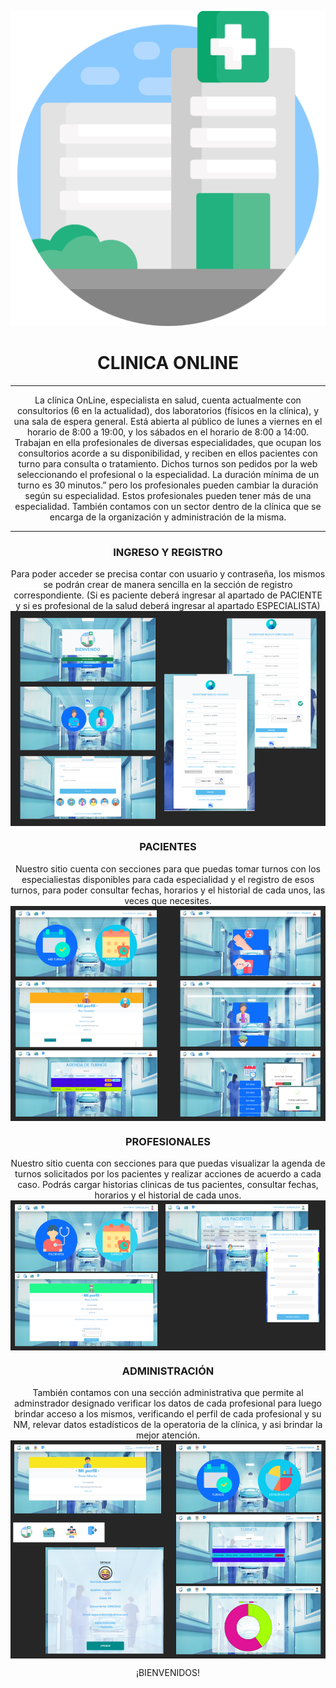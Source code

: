 <p align="center"><img src="./logoCompleted.png"></p>
<h1 align="center"> CLINICA ONLINE </h1>
 <hr>
 <p align="center">
La clínica OnLine, especialista en salud, cuenta actualmente con consultorios (6 en la actualidad),
dos laboratorios (físicos en la clínica), y una sala de espera general. Está abierta al público de lunes a
viernes en el horario de 8:00 a 19:00, y los sábados en el horario de 8:00 a 14:00.
Trabajan en ella profesionales de diversas especialidades, que ocupan los consultorios acorde a su
disponibilidad, y reciben en ellos pacientes con turno para consulta o tratamiento. Dichos turnos son
pedidos por la web seleccionando el profesional o la especialidad. La duración mínima de un turno es
30 minutos.” pero los profesionales pueden cambiar la duración según su especialidad. Estos
profesionales pueden tener más de una especialidad.
También contamos con un sector dentro de la clínica que se encarga de la organización y
administración de la misma.
</p>
 <hr>
<h3 align="center">INGRESO Y REGISTRO</h3>
<p align="center">
Para poder acceder se precisa contar con usuario y contraseña, los mismos se podrán crear de manera sencilla en la sección de registro correspondiente. (Si es paciente deberá ingresar al apartado de PACIENTE y si es profesional de la salud deberá ingresar al apartado ESPECIALISTA)
  <img align="center" src="./foto1.png" style='width: 700px; max-width: 100%;'>
</p>

<h3 align="center">PACIENTES</h3>
<p align="center">
Nuestro sitio cuenta con secciones para que puedas tomar turnos con los especialiestas disponibles para cada especialidad y el registro de esos turnos, para poder consultar fechas, horarios y el historial de cada unos, las veces que necesites.
  <img align="center" src="./foto2.png" style='width: 700px; max-width: 100%;'>
</p>

<h3 align="center">PROFESIONALES</h3>
<p align="center">
Nuestro sitio cuenta con secciones para que puedas visualizar la agenda de turnos solicitados por los pacientes y realizar acciones de acuerdo a cada caso. Podrás cargar historias clinicas de tus pacientes, consultar fechas, horarios y el historial de cada unos.
  <img align="center" src="./foto3.png" style='width: 700px; max-width: 100%;'>
</p>

<h3 align="center">ADMINISTRACIÓN</h3>
<p align="center">
También contamos con una sección administrativa que permite al adminstrador designado verificar los datos de cada profesional para luego brindar acceso a los mismos, verificando el perfil de cada profesional y su NM, relevar datos estadísticos de la operatoria de la clínica, y asi brindar la mejor atención.
  <img align="center" src="./foto4.png" style='width: 700px; max-width: 100%;'>
</p>

 <p align="center">
¡BIENVENIDOS!
</p>
